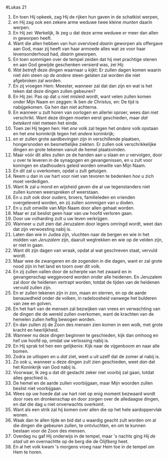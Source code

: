 #Lukas 21
1. En toen Hij opkeek, zag Hij de rijken hun gaven in de schatkist werpen,
2. en Hij zag ook een zekere arme weduwe twee kleine *munten* daarin werpen.
3. En Hij zei: Werkelijk, Ik zeg u dat deze arme weduwe *er* meer dan allen in geworpen heeft.
4. Want die allen hebben van hun overvloed *daarin* geworpen als offergave aan God, maar zij heeft van haar armoede alles wat ze voor haar levensonderhoud had, *daarin* geworpen.
5. En toen sommigen over de tempel zeiden dat hij met prachtige stenen en aan God gewijde geschenken versierd was, zei Hij:
6. *Wat betreft* deze dingen waarnaar u kijkt: Er zullen dagen komen waarin niet *één* steen op *de andere* steen gelaten zal worden die niet afgebroken zal worden.
7. En zij vroegen Hem: Meester, wanneer zal dat dan zijn en wat is het teken dat deze dingen zullen gebeuren?
8. En Hij zei: Pas op dat u niet misleid wordt, want velen zullen komen onder Mijn Naam en zeggen: Ik ben *de Christus,* en: De tijd is nabijgekomen. Ga hen dan niet achterna.
9. En wanneer u zult horen van oorlogen en allerlei oproer, wees dan niet verschrikt. Want deze dingen moeten eerst geschieden, maar *dat betekent* niet meteen het einde.
10. Toen zei Hij tegen hen: Het *ene* volk zal tegen het *andere* volk opstaan en het *ene* koninkrijk tegen het *andere* koninkrijk;
11. en er zullen grote aardbevingen zijn in verschillende plaatsen, hongersnoden en besmettelijke ziekten. Er zullen ook verschrikkelijke dingen en grote tekenen vanuit de hemel plaatsvinden.
12. Maar vóór dit alles zullen ze de handen aan u slaan en *u* vervolgen, door *u* over te leveren in de synagogen en gevangenissen, en u zult voor koningen en stadhouders geleid worden omwille van Mijn Naam.
13. En *dit* zal u overkomen, opdat u zult getuigen.
14. Neem u dan in uw hart voor niet van tevoren te bedenken *hoe* u zich moet verdedigen.
15. Want Ik zal u mond en wijsheid geven die al uw tegenstanders niet zullen kunnen weerspreken of weerstaan.
16. En u zult ook door ouders, broers, familieleden en vrienden overgeleverd worden, en zij zullen *sommigen* van u doden.
17. En u zult omwille van Mijn Naam door allen gehaat worden.
18. Maar er zal beslist geen haar van uw hoofd verloren gaan.
19. Door uw volharding zult u uw leven verkrijgen.
20. Wanneer u zult zien dat Jeruzalem door legers omringd wordt, weet dan dat zijn verwoesting nabij is.
21. Laten dan wie in Judea zijn, vluchten naar de bergen en wie in het midden van *Jeruzalem* zijn, daaruit wegtrekken en wie op de velden zijn, er niet in gaan.
22. Want dit zijn dagen van wraak, opdat al wat geschreven staat, vervuld wordt.
23. Maar wee de zwangeren en de zogenden in die dagen, want er zal grote nood zijn in het land en toorn over dit volk.
24. En zij zullen vallen door de scherpte van het zwaard en in gevangenschap weggevoerd worden onder alle heidenen. En Jeruzalem zal door de heidenen vertrapt worden, totdat de tijden van de heidenen vervuld zullen zijn.
25. En er zullen tekenen zijn in zon, maan en sterren, en op de aarde benauwdheid onder de volken, in radeloosheid vanwege het bulderen van zee en golven.
26. En het hart van de mensen zal bezwijken van vrees en verwachting van de dingen die de wereld zullen overkomen, want de krachten van de hemelen zullen heftig bewogen worden.
27. En dan zullen zij de Zoon des mensen zien komen in een wolk, met grote kracht en heerlijkheid.
28. Wanneer nu deze dingen beginnen te geschieden, kijk dan omhoog en hef uw hoofd op, omdat uw verlossing nabij is.
29. En Hij sprak tot hen een gelijkenis: Kijk naar de vijgenboom en naar alle bomen.
30. Zodra ze uitlopen en u *dat* ziet, weet u uit uzelf dat de zomer al nabij is.
31. Zo ook u, wanneer u deze dingen zult zien geschieden, weet *dan* dat het Koninkrijk van God nabij is.
32. Voorwaar, Ik zeg u dat dit geslacht zeker niet voorbij zal gaan, totdat alles geschied is.
33. De hemel en de aarde zullen voorbijgaan, maar Mijn woorden zullen beslist niet voorbijgaan.
34. Wees op uw hoede dat uw hart niet op enig moment bezwaard wordt door roes en dronkenschap en door zorgen over de alledaagse dingen, en dat die dag u niet onverwachts overkomt.
35. Want als een strik zal hij komen over allen die op het hele aardoppervlak wonen.
36. Waak dan te allen tijde en bid dat u waardig geacht zult worden om al die dingen die gebeuren zullen, te ontvluchten, en om te kunnen bestaan voor de Zoon des mensen.
37. Overdag nu gaf Hij onderwijs in de tempel, maar 's nachts ging Hij *de stad* uit en overnachtte op de berg die de Olijf*berg* heet.
38. En al het volk kwam 's morgens vroeg naar Hem toe in de tempel om Hem te horen.
